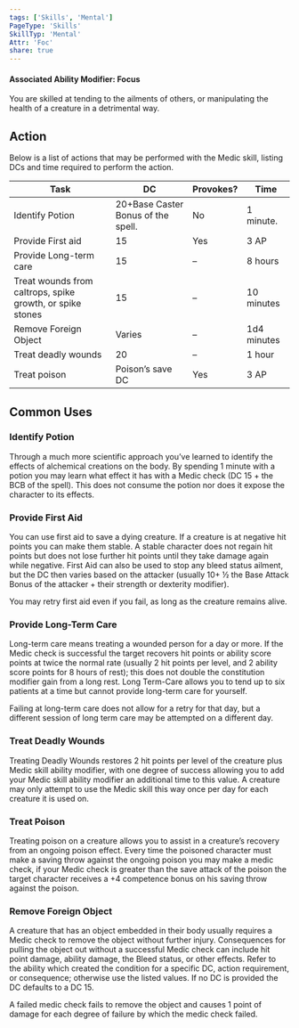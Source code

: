 ```yaml
---
tags: ['Skills', 'Mental']
PageType: 'Skills'
SkillTyp: 'Mental'
Attr: 'Foc'
share: true
---
```

#### Associated Ability Modifier: Focus
You are skilled at tending to the ailments of others, or manipulating the health of a creature in a detrimental way.
## Action

Below is a list of actions that may be performed with the Medic skill, listing DCs and time required to perform the action.

|Task|DC|Provokes?|Time|
|---|---|---|---|
|Identify Potion|20+Base Caster Bonus of the spell.|No|1 minute.|
|Provide First aid|15|Yes|3 AP|
|Provide Long-term care|15|–|8 hours|
|Treat wounds from caltrops, spike growth, or spike stones|15|–|10 minutes|
|Remove Foreign Object|Varies|–|1d4 minutes|
|Treat deadly wounds|20|–|1 hour|
|Treat poison|Poison’s save DC|Yes|3 AP|

## Common Uses

### Identify Potion

Through a much more scientific approach you’ve learned to identify the effects of alchemical creations on the body. By spending 1 minute with a potion you may learn what effect it has with a Medic check (DC 15 + the BCB of the spell). This does not consume the potion nor does it expose the character to its effects.

### Provide First Aid

You can use first aid to save a dying creature. If a creature is at negative hit points you can make them stable. A stable character does not regain hit points but does not lose further hit points until they take damage again while negative. First Aid can also be used to stop any bleed status ailment, but the DC then varies based on the attacker (usually 10+ ½ the Base Attack Bonus of the attacker + their strength or dexterity modifier).

You may retry first aid even if you fail, as long as the creature remains alive.

### Provide Long-Term Care

Long-term care means treating a wounded person for a day or more. If the Medic check is successful the target recovers hit points or ability score points at twice the normal rate (usually 2 hit points per level, and 2 ability score points for 8 hours of rest); this does not double the constitution modifier gain from a long rest. Long Term-Care allows you to tend up to six patients at a time but cannot provide long-term care for yourself.

Failing at long-term care does not allow for a retry for that day, but a different session of long term care may be attempted on a different day.

### Treat Deadly Wounds

Treating Deadly Wounds restores 2 hit points per level of the creature plus Medic skill ability modifier, with one degree of success allowing you to add your Medic skill ability modifier an additional time to this value. A creature may only attempt to use the Medic skill this way once per day for each creature it is used on.

### Treat Poison

Treating poison on a creature allows you to assist in a creature’s recovery from an ongoing poison effect. Every time the poisoned character must make a saving throw against the ongoing poison you may make a medic check, if your Medic check is greater than the save attack of the poison the target character receives a +4 competence bonus on his saving throw against the poison.

### Remove Foreign Object

A creature that has an object embedded in their body usually requires a Medic check to remove the object without further injury. Consequences for pulling the object out without a successful Medic check can include hit point damage, ability damage, the Bleed status, or other effects. Refer to the ability which created the condition for a specific DC, action requirement, or consequence; otherwise use the listed values. If no DC is provided the DC defaults to a DC 15.

A failed medic check fails to remove the object and causes 1 point of damage for each degree of failure by which the medic check failed.